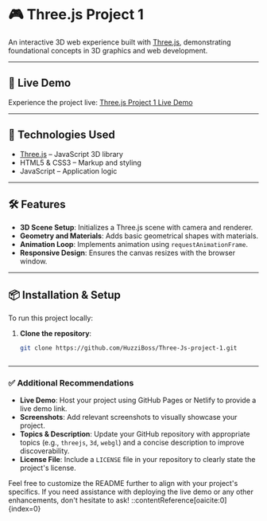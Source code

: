# 🎮 Three.js Project 1

An interactive 3D web experience built with [Three.js](https://threejs.org/), demonstrating foundational concepts in 3D graphics and web development.

---

## 🚀 Live Demo

Experience the project live: [Three.js Project 1 Live Demo](https://your-live-demo-link.com)

---

## 🧰 Technologies Used

- [Three.js](https://threejs.org/) – JavaScript 3D library
- HTML5 & CSS3 – Markup and styling
- JavaScript – Application logic

---



## 🛠️ Features

- **3D Scene Setup**: Initializes a Three.js scene with camera and renderer.
- **Geometry and Materials**: Adds basic geometrical shapes with materials.
- **Animation Loop**: Implements animation using `requestAnimationFrame`.
- **Responsive Design**: Ensures the canvas resizes with the browser window.

---

## 📦 Installation & Setup

To run this project locally:

1. **Clone the repository**:

   ```bash
   git clone https://github.com/HuzziBoss/Three-Js-project-1.git


   
---

### ✅ Additional Recommendations

- **Live Demo**: Host your project using GitHub Pages or Netlify to provide a live demo link.
- **Screenshots**: Add relevant screenshots to visually showcase your project.
- **Topics & Description**: Update your GitHub repository with appropriate topics (e.g., `threejs`, `3d`, `webgl`) and a concise description to improve discoverability.
- **License File**: Include a `LICENSE` file in your repository to clearly state the project's license.

Feel free to customize the README further to align with your project's specifics. If you need assistance with deploying the live demo or any other enhancements, don't hesitate to ask!
::contentReference[oaicite:0]{index=0}
 

